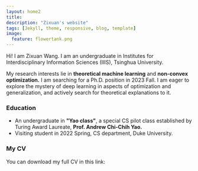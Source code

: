 ```yaml
---
layout: home2
title: 
description: "Zixuan's website"
tags: [Jekyll, theme, responsive, blog, template]
image:
  feature: flowertank.png
---
```


Hi! I am Zixuan Wang.  I am an undergraduate in Institutes for Interdisciplinary Information Sciences (IIIS), Tsinghua University.

My research interests lie in **theoretical machine learning** and **non-convex optimization.** I am searching for a Ph.D. position in 2023 Fall. I am eager to explore the mystery of deep learning in aspects of optimization and generalization, and actively search for theoretical explanations to it.

### Education

- An undergraduate in **"Yao class"**, a special CS pilot class established by Turing Award Laureate, **Prof. Andrew Chi-Chih Yao.**
- Visiting student in 2022 Spring, CS department, Duke University.

### My CV

You can download my full CV in this link: 

